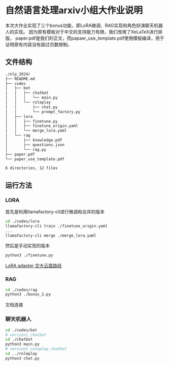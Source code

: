 # 自然语言处理arxiv小组大作业说明

本次大作业实现了三个bonus功能，即LoRA微调、RAG实现和角色扮演聊天机器人的实现。
因为原有模板对于中文的支持能力有限，我们改用了XeLaTeX进行排版，
paper.pdf是我们的正文，而papaer_use_template.pdf使用模板编译，用于证明原有内容没有超过页数限制。

## 文件结构
```bash
./nlp_2024/
├── README.md
├── codes
│   ├── bot
│   │   ├── chatbot
│   │   │   └── main.py
│   │   └── roleplay
│   │       ├── chat.py
│   │       └── prompt_factory.py
│   ├── lora
│   │   ├── finetune.py
│   │   ├── finetune_origin.yaml
│   │   └── merge_lora.yaml
│   └── rag
│       ├── knowledge.pdf
│       ├── questions.json
│       └── rag.py
├── paper.pdf
└── paper_use_template.pdf

6 directories, 12 files
```



## 运行方法

### LORA

首先是利用llamafactory-cli进行微调和合并的版本
```bash
cd ./codes/lora
llamafactory-cli train ./finetune_origin.yaml
...
llamafactory-cli merge ./merge_lora.yaml
```

然后是手动实现的版本
```bash
python3 ./finetune.py
```
[LoRA adapter 交大云盘路经](https://jbox.sjtu.edu.cn/l/x1kiKQ)


### RAG


```bash
cd ./codes/rag
python3 ./bonus_2.py
```
文档连接

### 聊天机器人

```bash
cd ./codes/bot
# version1_chatbot
cd ./chatbot
python3 main.py
# version2_roleplay_chatbot
cd ../roleplay
python3 chat.py
```

